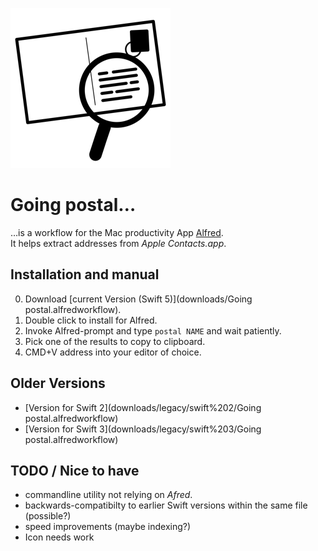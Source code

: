 ![](src/icon.png)

# Going postal…

…is a workflow for the Mac productivity App [Alfred][alfredapp].  
It helps extract addresses from *Apple Contacts.app*.

[alfredapp]:https://www.alfredapp.com

## Installation and manual

0. Download [current Version (Swift 5)](downloads/Going postal.alfredworkflow).
0. Double click to install for Alfred.
0. Invoke Alfred-prompt and type `postal NAME` and wait patiently.
0. Pick one of the results to copy to clipboard.
0. CMD+V address into your editor of choice.

## Older Versions

- [Version for Swift 2](downloads/legacy/swift%202/Going postal.alfredworkflow)
- [Version for Swift 3](downloads/legacy/swift%203/Going postal.alfredworkflow)

## TODO / Nice to have

- commandline utility not relying on *Afred*.
- backwards-compatibilty to earlier Swift versions within the same file (possible?)
- speed improvements (maybe indexing?)
- Icon needs work
